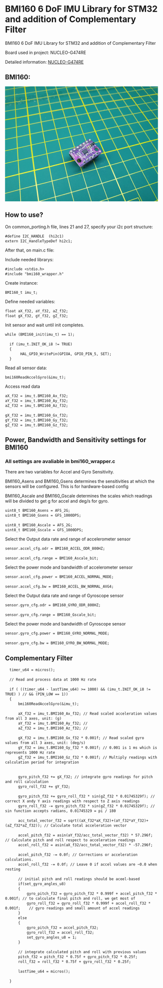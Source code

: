 # BMI160 6 DoF IMU Library for STM32 and addition of Complementary Filter 
BMI160 6 DoF IMU Library for STM32 and addition of Complementary Filter 

Board used in project: NUCLEO-G474RE

Detailed information: [NUCLEO-G474RE](https://www.st.com/en/evaluation-tools/nucleo-g474re.html#overview)

## BMI160:

![](https://raw.githubusercontent.com/ibrahimcahit/stm32-bmi160-complementary-filter/main/bmi160.jpg)

## How to use?

On common_porting.h file, lines 21 and 27, specify your i2c port structure:

```
#define I2C_HANDLE	(hi2c1)
extern I2C_HandleTypeDef hi2c1;
```

After that, on main.c file:

Include needed librarys:

```
#include <stdio.h>
#include "bmi160_wrapper.h"
```

Create instance:

```
BMI160_t imu_t;
```

Define needed variables:

```
float aX_f32, aY_f32, aZ_f32;
float gX_f32, gY_f32, gZ_f32;
```

Init sensor and wait until init completes.

```
while (BMI160_init(imu_t) == 1);

  if (imu_t.INIT_OK_i8 != TRUE)
  {
	   HAL_GPIO_WritePin(GPIOA, GPIO_PIN_5, SET);
  }

```

Read all sensor data:

```
bmi160ReadAccelGyro(&imu_t);
```

Access read data

```
aX_f32 = imu_t.BMI160_Ax_f32;
aY_f32 = imu_t.BMI160_Ay_f32; 
aZ_f32 = imu_t.BMI160_Az_f32;

gX_f32 = imu_t.BMI160_Gx_f32;
gY_f32 = imu_t.BMI160_Gy_f32;
gZ_f32 = imu_t.BMI160_Gz_f32;
```

## Power, Bandwidth and Sensitivity settings for BMI160

### All settings are avaliable in bmi160_wrapper.c

There are two variables for Accel and Gyro Sensitivity.

BMI160_Asens and BMI160_Gsens determines the sensitivities at which the sensors will be configured. This is for hardware-based config

BMI160_Ascale and BMI160_Gscale determines the scales which readings will be divided to get g for accel and deg/s for gyro. 

```
uint8_t BMI160_Asens = AFS_2G;
uint8_t BMI160_Gsens = GFS_1000DPS;

uint8_t BMI160_Ascale = AFS_2G;
uint8_t BMI160_Gscale = GFS_1000DPS;
```

Select the Output data rate and range of accelerometer sensor

```
sensor.accel_cfg.odr = BMI160_ACCEL_ODR_800HZ; 

sensor.accel_cfg.range = BMI160_Ascale_bit;
```

Select the power mode and bandwidth of accelerometer sensor

```
sensor.accel_cfg.power = BMI160_ACCEL_NORMAL_MODE;

sensor.accel_cfg.bw = BMI160_ACCEL_BW_NORMAL_AVG4; 
```

Select the Output data rate and range of Gyroscope sensor

```
sensor.gyro_cfg.odr = BMI160_GYRO_ODR_800HZ; 

sensor.gyro_cfg.range = BMI160_Gscale_bit; 
```

Select the power mode and bandwidth of Gyroscope sensor

```
sensor.gyro_cfg.power = BMI160_GYRO_NORMAL_MODE;

sensor.gyro_cfg.bw = BMI160_GYRO_BW_NORMAL_MODE; 
```

## Complementary Filter 

```
  timer_u64 = micros();

  // Read and process data at 1000 Hz rate

  if ( ((timer_u64 - lastTime_u64) >= 1000) && (imu_t.INIT_OK_i8 != TRUE) ) // && (PIN_LOW == 1))
  {
	  bmi160ReadAccelGyro(&imu_t);

	  aX_f32 = imu_t.BMI160_Ax_f32; // Read scaled acceleration values from all 3 axes, unit: (g)
	  aY_f32 = imu_t.BMI160_Ay_f32; //
	  aZ_f32 = imu_t.BMI160_Az_f32; //

	  gX_f32 = imu_t.BMI160_Gx_f32 * 0.001f; // Read scaled gyro values from all 3 axes, unit: (deg/s)
	  gY_f32 = imu_t.BMI160_Gy_f32 * 0.001f; // 0.001 is 1 ms which is represents 1000 Hz rate
	  gZ_f32 = imu_t.BMI160_Gz_f32 * 0.001f; // Multiply readings with calculation period for integration


	  gyro_pitch_f32 += gX_f32; // integrate gyro readings for pitch and roll calculation
	  gyro_roll_f32 += gY_f32;

	  gyro_pitch_f32 += gyro_roll_f32 * sin(gZ_f32 * 0.01745329f); // correct X andy Y axis readings with respect to Z axis readings
	  gyro_roll_f32 -= gyro_pitch_f32 * sin(gZ_f32 * 0.01745329f); // sin function accepts radians, 0.01745329 = pi / 180

	  acc_total_vector_f32 = sqrt((aX_f32*aX_f32)+(aY_f32*aY_f32)+(aZ_f32*aZ_f32)); // Calculate total acceleration vector

	  accel_pitch_f32 = asin(aY_f32/acc_total_vector_f32) * 57.296f; // Calculate pitch and roll respect to acceleration readings
	  accel_roll_f32 = asin(aX_f32/acc_total_vector_f32) * -57.296f;

	  accel_pitch_f32 -= 0.0f; // Corrections or acceleration calculations.
	  accel_roll_f32 -= 0.0f; // Leave 0 if accel values are ~0.0 when resting

	  // initial pitch and roll readings should be aceel-based
	  if(set_gyro_angles_u8)
	  {
		  gyro_pitch_f32 = gyro_pitch_f32 * 0.999f + accel_pitch_f32 * 0.001f; // to calculate final pitch and roll, we get most of
		  gyro_roll_f32 = gyro_roll_f32 * 0.999f + accel_roll_f32 * 0.001f;    // gyro readings and small amount of accel readings
	  }
	  else
	  {
		  gyro_pitch_f32 = accel_pitch_f32;
		  gyro_roll_f32 = accel_roll_f32;
		  set_gyro_angles_u8 = 1;
	  }

	  // integrate calculated pitch and roll with previous values
	  pitch_f32 = pitch_f32 * 0.75f + gyro_pitch_f32 * 0.25f;
	  roll_f32 = roll_f32 * 0.75f + gyro_roll_f32 * 0.25f;

	  lastTime_u64 = micros();

  }
```
